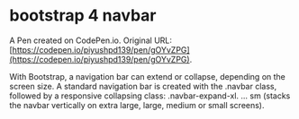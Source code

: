 # bootstrap 4 navbar

A Pen created on CodePen.io. Original URL: [https://codepen.io/piyushpd139/pen/gOYvZPG](https://codepen.io/piyushpd139/pen/gOYvZPG).

With Bootstrap, a navigation bar can extend or collapse, depending on the screen size. A standard navigation bar is created with the .navbar class, followed by a responsive collapsing class: .navbar-expand-xl. ... sm (stacks the navbar vertically on extra large, large, medium or small screens).